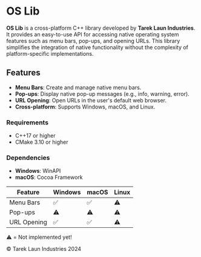 # OS Lib

**OS Lib** is a cross-platform C++ library developed by **Tarek Laun Industries**. It provides an easy-to-use API for accessing native operating system features such as menu bars, pop-ups, and opening URLs. This library simplifies the integration of native functionality without the complexity of platform-specific implementations.

## Features

- **Menu Bars**: Create and manage native menu bars.
- **Pop-ups**: Display native pop-up messages (e.g., info, warning, error).
- **URL Opening**: Open URLs in the user's default web browser.
- **Cross-platform**: Supports Windows, macOS, and Linux.

### Requirements

- C++17 or higher
- CMake 3.10 or higher

### Dependencies

- **Windows**: WinAPI
- **macOS**: Cocoa Framework

| Feature       | Windows | macOS | Linux |
|---------------|---------|-------|-------|
| Menu Bars     | ✅       | ✅    | ⚠️     |
| Pop-ups       | ⚠️       | ⚠️    | ⚠️      |
| URL Opening   | ✅      | ✅    | ⚠️      |

⚠️ = Not implemented yet!

© Tarek Laun Industries 2024